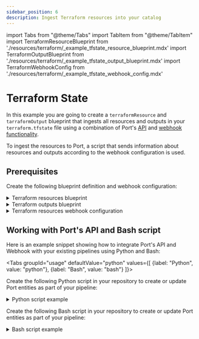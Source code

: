 ```yaml
---
sidebar_position: 6
description: Ingest Terraform resources into your catalog
---
```


import Tabs from "@theme/Tabs"
import TabItem from "@theme/TabItem"
import TerraformResourceBlueprint from './resources/terraform/\_example_tfstate_resource_blueprint.mdx'
import TerraformOutputBlueprint from './resources/terraform/\_example_tfstate_output_blueprint.mdx'
import TerraformWebhookConfig from './resources/terraform/\_example_tfstate_webhook_config.mdx'

# Terraform State

In this example you are going to create a `terraformResource` and `tarraformOutput` blueprint that ingests all resources and outputs in your `terraform.tfstate` file using a combination of Port's [API](../../../api/api.md) and [webhook functionality](../../webhook.md).

To ingest the resources to Port, a script that sends information about resources and outputs according to the webhook configuration is used.

## Prerequisites

Create the following blueprint definition and webhook configuration:

<details>
<summary>Terraform resources blueprint</summary>
<TerraformResourceBlueprint/>
</details>

<details>
<summary>Terraform outputs blueprint</summary>
<TerraformOutputBlueprint/>
</details>

<details>
<summary>Terraform resources webhook configuration</summary>

<TerraformWebhookConfig/>

</details>

## Working with Port's API and Bash script

Here is an example snippet showing how to integrate Port's API and Webhook with your existing pipelines using Python and Bash:

<Tabs groupId="usage" defaultValue="python" values={[
{label: "Python", value: "python"},
{label: "Bash", value: "bash"}
]}>

<TabItem value="python">

Create the following Python script in your repository to create or update Port entities as part of your pipeline:

<details>
  <summary> Python script example </summary>

```python showLineNumbers
import requests
import json
import os

# Get environment variables using the config object or os.environ["KEY"]
WEBHOOK_URL = os.environ['WEBHOOK_URL'] ## the value of the URL you receive after creating the Port webhook
PATH_TO_TERRAFORM_TFSTATE_FILE = os.environ['PATH_TO_TERRAFORM_TFSTATE_FILE']


def add_entity_to_port(entity_object):
    """A function to create the passed entity in Port using the webhook URL

    Params
    --------------
    entity_object: dict
        The entity to add in your Port catalog

    Returns
    --------------
    response: dict
        The response object after calling the webhook
    """
    headers = {"Accept": "application/json"}
    response = requests.post(WEBHOOK_URL, json=entity_object, headers=headers)
    return response.json()

def parse_tf_outputs(output_data):
    tf_outputs = []
    for output_name, output_info in output_data.items():
        output_type = type(output_info.get("value")).__name__
        tf_outputs.append({
            'name': output_name,
            'description': output_info.get("description"),
            'type': output_type,
            'sensitive': output_info.get('sensitive'),
            'value': str(output_info.get('value'))
        })
    return tf_outputs

def parse_tf_resources(resources):
    tf_resources = []
    index = 1
    for resource in resources:
        resource_id = f"tf-rs-{index}"
        tf_resources.append({
            'name': resource.get('name'),
            'mode': resource.get('mode'),
            'module': resource.get('module'),
            'type': resource.get('type'),
            'provider': resource.get('provider'),
            'instances': resource.get('instances'),
            'id': resource_id
        })
        index+=1
    return tf_resources


def read_tfstate_file(tfstate_json_path):
    """This function takes a tfstate_json_path file path, converts the resources and outputs property into a
    JSON array and then sends the data to Port

    Params
    --------------
    tfstate_json_path: str
        The path to the terraform.tfstate file relative to the project's root folder

    Returns
    --------------
    response: dict
        The response object after calling the webhook
    """
    with open(tfstate_json_path) as file:
        data = json.load(file)

    resources = data.get('resources', [])
    outputs = data.get('outputs', {})
    tf_resources = parse_tf_resources(resources)
    tf_outputs = parse_tf_outputs(outputs)

    entity_object = {
        "resources": tf_resources,
        "outputs": tf_outputs
    }
    webhook_response = add_entity_to_port(entity_object)
    return webhook_response

response = read_tfstate_file(PATH_TO_TERRAFORM_TFSTATE_FILE)
print(response)
```

</details>

</TabItem>

<TabItem value="bash">

Create the following Bash script in your repository to create or update Port entities as part of your pipeline:

<details>
  <summary> Bash script example </summary>

```bash showLineNumbers
#!/bin/bash

# Set environment variables
WEBHOOK_URL="$WEBHOOK_URL"
PATH_TO_TERRAFORM_TFSTATE_FILE="$PATH_TO_TERRAFORM_TFSTATE_FILE"

# A function to create the passed entity in Port using the webhook URL
add_entity_to_port() {
  local entity_object_file="$1"
  local headers="Accept: application/json"
  local response=$(curl -X POST -H "$headers" -H "Content-Type: application/json" --data-binary "@$entity_object_file" "$WEBHOOK_URL")
  echo "$response"
}

# This function takes a tfstate_json_path file path, converts the "resources" property into a
# JSON array and then sends the data to Port
read_tfstate_file() {
    local package_json_path="$1"
    local data=$(cat "$package_json_path")
    local resources=$(echo "$data" | jq -c '.resources[]')

    index=1
    tf_resources=()

    while IFS= read -r resource; do
      resource_id="tf-rs-$index"
      resource_name=$(jq -r '.name' <<< "$resource")
      resource_mode=$(jq -r '.mode' <<< "$resource")
      resource_module=$(jq -r '.module' <<< "$resource")
      resource_type=$(jq -r '.type' <<< "$resource")
      resource_provider=$(jq -r '.provider' <<< "$resource")
      resource_instances=$(jq -r '.instances' <<< "$resource")

      tf_resources+=("{\"name\":\"$resource_name\",\"mode\":\"$resource_mode\",\"module\":\"$resource_module\",\"type\":\"$resource_type\",\"provider\":\"$resource_provider\",\"instances\":$resource_instances,\"id\":\"$resource_id\"}")
      ((index++))
    done <<< "$resources"

    local entity_object="{\"resources\":[${tf_resources%,}]}"

    # since some tfstate may be quite large, we can write the data unto a temporary file
    local entity_object_file=$(mktemp)
    echo "$entity_object" > "$entity_object_file"
    local webhook_response=$(add_entity_to_port "$entity_object_file")
    echo "$webhook_response"

    # Clean up the temporary file
    rm "$entity_object_file"
}

response=$(read_tfstate_file "$PATH_TO_TERRAFORM_TFSTATE_FILE")
echo "$response"
```

</details>

</TabItem>
</Tabs>
